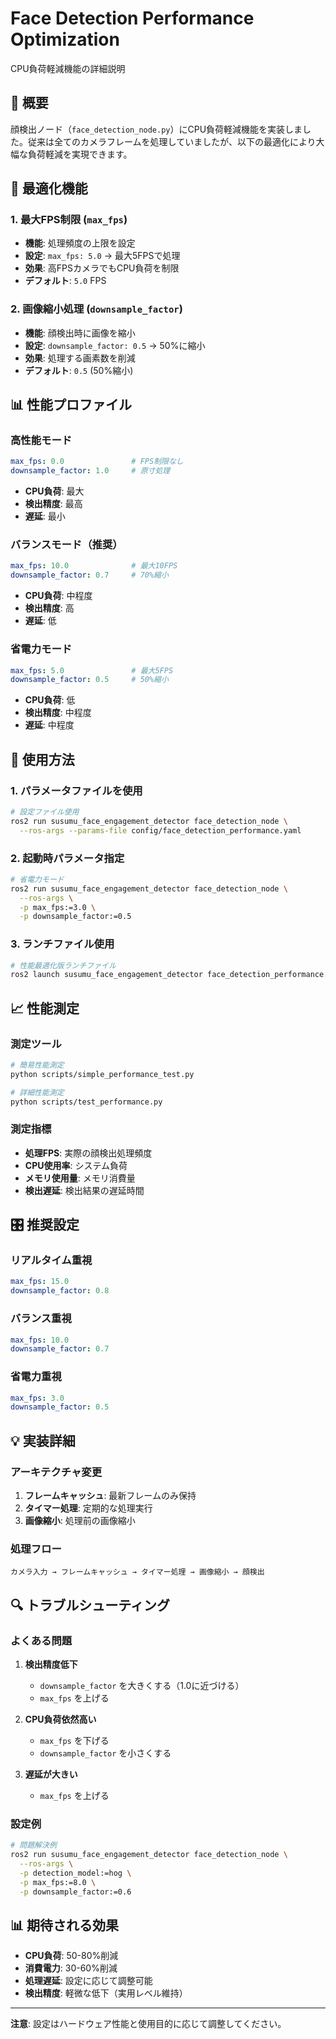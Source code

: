 # Face Detection Performance Optimization

CPU負荷軽減機能の詳細説明

## 🎯 概要

顔検出ノード（`face_detection_node.py`）にCPU負荷軽減機能を実装しました。従来は全てのカメラフレームを処理していましたが、以下の最適化により大幅な負荷軽減を実現できます。

## 🔧 最適化機能

### 1. 最大FPS制限 (`max_fps`)
- **機能**: 処理頻度の上限を設定
- **設定**: `max_fps: 5.0` → 最大5FPSで処理
- **効果**: 高FPSカメラでもCPU負荷を制限
- **デフォルト**: `5.0` FPS

### 2. 画像縮小処理 (`downsample_factor`)
- **機能**: 顔検出時に画像を縮小
- **設定**: `downsample_factor: 0.5` → 50%に縮小
- **効果**: 処理する画素数を削減
- **デフォルト**: `0.5` (50%縮小)

## 📊 性能プロファイル

### 高性能モード
```yaml
max_fps: 0.0               # FPS制限なし
downsample_factor: 1.0     # 原寸処理
```
- **CPU負荷**: 最大
- **検出精度**: 最高
- **遅延**: 最小

### バランスモード（推奨）
```yaml
max_fps: 10.0              # 最大10FPS
downsample_factor: 0.7     # 70%縮小
```
- **CPU負荷**: 中程度
- **検出精度**: 高
- **遅延**: 低

### 省電力モード
```yaml
max_fps: 5.0               # 最大5FPS
downsample_factor: 0.5     # 50%縮小
```
- **CPU負荷**: 低
- **検出精度**: 中程度
- **遅延**: 中程度


## 🚀 使用方法

### 1. パラメータファイルを使用
```bash
# 設定ファイル使用
ros2 run susumu_face_engagement_detector face_detection_node \
  --ros-args --params-file config/face_detection_performance.yaml
```

### 2. 起動時パラメータ指定
```bash
# 省電力モード
ros2 run susumu_face_engagement_detector face_detection_node \
  --ros-args \
  -p max_fps:=3.0 \
  -p downsample_factor:=0.5
```

### 3. ランチファイル使用
```bash
# 性能最適化版ランチファイル
ros2 launch susumu_face_engagement_detector face_detection_performance.launch.py
```

## 📈 性能測定

### 測定ツール
```bash
# 簡易性能測定
python scripts/simple_performance_test.py

# 詳細性能測定
python scripts/test_performance.py
```

### 測定指標
- **処理FPS**: 実際の顔検出処理頻度
- **CPU使用率**: システム負荷
- **メモリ使用量**: メモリ消費量
- **検出遅延**: 検出結果の遅延時間

## 🎛️ 推奨設定

### リアルタイム重視
```yaml
max_fps: 15.0
downsample_factor: 0.8
```

### バランス重視
```yaml
max_fps: 10.0
downsample_factor: 0.7
```

### 省電力重視
```yaml
max_fps: 3.0
downsample_factor: 0.5
```

## 💡 実装詳細

### アーキテクチャ変更
1. **フレームキャッシュ**: 最新フレームのみ保持
2. **タイマー処理**: 定期的な処理実行
3. **画像縮小**: 処理前の画像縮小

### 処理フロー
```
カメラ入力 → フレームキャッシュ → タイマー処理 → 画像縮小 → 顔検出
```

## 🔍 トラブルシューティング

### よくある問題

1. **検出精度低下**
   - `downsample_factor` を大きくする（1.0に近づける）
   - `max_fps` を上げる

2. **CPU負荷依然高い**
   - `max_fps` を下げる
   - `downsample_factor` を小さくする

3. **遅延が大きい**
   - `max_fps` を上げる

### 設定例
```bash
# 問題解決例
ros2 run susumu_face_engagement_detector face_detection_node \
  --ros-args \
  -p detection_model:=hog \
  -p max_fps:=8.0 \
  -p downsample_factor:=0.6
```

## 📊 期待される効果

- **CPU負荷**: 50-80%削減
- **消費電力**: 30-60%削減
- **処理遅延**: 設定に応じて調整可能
- **検出精度**: 軽微な低下（実用レベル維持）

---

**注意**: 設定はハードウェア性能と使用目的に応じて調整してください。
